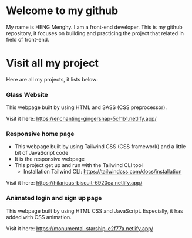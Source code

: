 # Welcome to my github
   My name is HENG Menghy. I am a front-end developer.
   This is my github repository, it focuses on building and practicing the project that related in field of front-end.

# Visit all my project
   Here are all my projects, it lists below:
   
   ### Glass Website
   This webpage built by using HTML and SASS (CSS preprocessor).
       
   Visit it here: https://enchanting-gingersnap-5c11b1.netlify.app/
   
   ### Responsive home page
   - This webpage built by using Tailwind CSS (CSS framework) and a little bit of JavaScript code
   - It is the responsive webpage
   - This project get up and run with the Tailwind CLI tool
     - Installation Tailwind CLI: https://tailwindcss.com/docs/installation
       
   Visit it here: https://hilarious-biscuit-6920ea.netlify.app/

   ### Animated login and sign up page
   This webpage built by using HTML CSS and JavaScript. Especially, it has added with CSS animation.

   Visit it here: https://monumental-starship-e2f77a.netlify.app/
  
